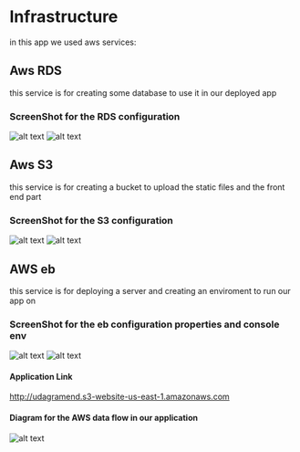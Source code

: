# Infrastructure

in this app we used aws services:

## Aws RDS

this service is for creating some database to use it in our deployed app

### ScreenShot for the RDS configuration

![alt text](https://github.com/david-wagih/DeploymentProject/blob/master/images/RDS.jpg?raw=true)
![alt text](https://github.com/david-wagih/DeploymentProject/blob/master/images/RDS2.jpg?raw=true)

## Aws S3

this service is for creating a bucket to upload the static files and the front end part

### ScreenShot for the S3 configuration

![alt text](https://github.com/david-wagih/DeploymentProject/blob/master/images/S3.jpg?raw=true)
![alt text](https://github.com/david-wagih/DeploymentProject/blob/master/images/S32.jpg?raw=true)

## AWS eb

this service is for deploying a server and creating an enviroment to run our app on

### ScreenShot for the eb configuration properties and console env

![alt text](https://github.com/david-wagih/DeploymentProject/blob/master/images/EB.jpg?raw=true)
![alt text](https://github.com/david-wagih/DeploymentProject/blob/master/images/credentials.jpg?raw=true)

#### Application Link

http://udagramend.s3-website-us-east-1.amazonaws.com

#### Diagram for the AWS data flow in our application

![alt text](https://github.com/david-wagih/DeploymentProject/blob/master/images/awsDataFlow.png?raw=true)
